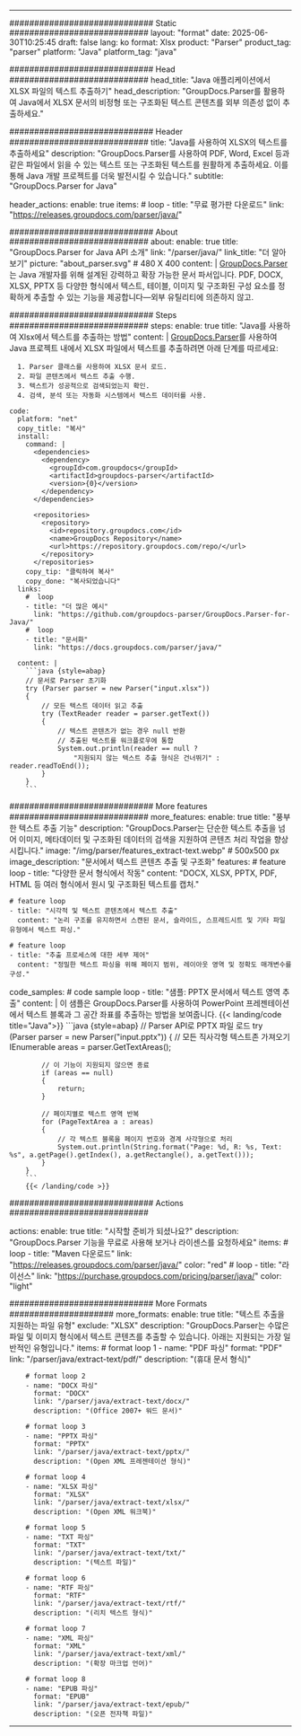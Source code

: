 


---
############################# Static ############################
layout: "format"
date:  2025-06-30T10:25:45
draft: false
lang: ko
format: Xlsx
product: "Parser"
product_tag: "parser"
platform: "Java"
platform_tag: "java"

############################# Head ############################
head_title: "Java 애플리케이션에서 XLSX 파일의 텍스트 추출하기"
head_description: "GroupDocs.Parser를 활용하여 Java에서 XLSX 문서의 비정형 또는 구조화된 텍스트 콘텐츠를 외부 의존성 없이 추출하세요."

############################# Header ############################
title: "Java를 사용하여 XLSX의 텍스트를 추출하세요" 
description: "GroupDocs.Parser를 사용하여 PDF, Word, Excel 등과 같은 파일에서 읽을 수 있는 텍스트 또는 구조화된 텍스트를 원활하게 추출하세요. 이를 통해 Java 개발 프로젝트를 더욱 발전시킬 수 있습니다."
subtitle: "GroupDocs.Parser for Java" 

header_actions:
  enable: true
  items:
    #  loop
    - title: "무료 평가판 다운로드"
      link: "https://releases.groupdocs.com/parser/java/"
      
############################# About ############################
about:
    enable: true
    title: "GroupDocs.Parser for Java API 소개"
    link: "/parser/java/"
    link_title: "더 알아보기"
    picture: "about_parser.svg" # 480 X 400
    content: |
       [GroupDocs.Parser](/parser/java/)는 Java 개발자를 위해 설계된 강력하고 확장 가능한 문서 파서입니다. PDF, DOCX, XLSX, PPTX 등 다양한 형식에서 텍스트, 테이블, 이미지 및 구조화된 구성 요소를 정확하게 추출할 수 있는 기능을 제공합니다—외부 유틸리티에 의존하지 않고.

############################# Steps ############################
steps:
    enable: true
    title: "Java를 사용하여 Xlsx에서 텍스트를 추출하는 방법"
    content: |
      [GroupDocs.Parser](/parser/java/)를 사용하여 Java 프로젝트 내에서 XLSX 파일에서 텍스트를 추출하려면 아래 단계를 따르세요:
      
      1. Parser 클래스를 사용하여 XLSX 문서 로드.
      2. 파일 콘텐츠에서 텍스트 추출 수행.
      3. 텍스트가 성공적으로 검색되었는지 확인.
      4. 검색, 분석 또는 자동화 시스템에서 텍스트 데이터를 사용.
   
    code:
      platform: "net"
      copy_title: "복사"
      install:
        command: |
          <dependencies>
            <dependency>
              <groupId>com.groupdocs</groupId>
              <artifactId>groupdocs-parser</artifactId>
              <version>{0}</version>
            </dependency>
          </dependencies>

          <repositories>
            <repository>
              <id>repository.groupdocs.com</id>
              <name>GroupDocs Repository</name>
              <url>https://repository.groupdocs.com/repo/</url>
            </repository>
          </repositories>
        copy_tip: "클릭하여 복사"
        copy_done: "복사되었습니다"
      links:
        #  loop
        - title: "더 많은 예시"
          link: "https://github.com/groupdocs-parser/GroupDocs.Parser-for-Java/"
        #  loop
        - title: "문서화"
          link: "https://docs.groupdocs.com/parser/java/"
          
      content: |
        ```java {style=abap}
        // 문서로 Parser 초기화
        try (Parser parser = new Parser("input.xlsx"))
        {
            // 모든 텍스트 데이터 읽고 추출
            try (TextReader reader = parser.getText())
            {
                // 텍스트 콘텐츠가 없는 경우 null 반환
                // 추출된 텍스트를 워크플로우에 통합
                System.out.println(reader == null ? 
                    "지원되지 않는 텍스트 추출 형식은 건너뛰기" : reader.readToEnd());
            }
        }
        ```            

############################# More features ############################
more_features:
  enable: true
  title: "풍부한 텍스트 추출 기능"
  description: "GroupDocs.Parser는 단순한 텍스트 추출을 넘어 이미지, 메타데이터 및 구조화된 데이터의 검색을 지원하여 콘텐츠 처리 작업을 향상시킵니다."
  image: "/img/parser/features_extract-text.webp" # 500x500 px
  image_description: "문서에서 텍스트 콘텐츠 추출 및 구조화"
  features:
    # feature loop
    - title: "다양한 문서 형식에서 작동"
      content: "DOCX, XLSX, PPTX, PDF, HTML 등 여러 형식에서 원시 및 구조화된 텍스트를 캡처."

    # feature loop
    - title: "시각적 및 텍스트 콘텐츠에서 텍스트 추출"
      content: "논리 구조를 유지하면서 스캔된 문서, 슬라이드, 스프레드시트 및 기타 파일 유형에서 텍스트 파싱."

    # feature loop
    - title: "추출 프로세스에 대한 세부 제어"
      content: "정밀한 텍스트 파싱을 위해 페이지 범위, 레이아웃 영역 및 정확도 매개변수를 구성."
      
  code_samples:
    # code sample loop
    - title: "샘플: PPTX 문서에서 텍스트 영역 추출"
      content: |
        이 샘플은 GroupDocs.Parser를 사용하여 PowerPoint 프레젠테이션에서 텍스트 블록과 그 공간 좌표를 추출하는 방법을 보여줍니다.
        {{< landing/code title="Java">}}
        ```java {style=abap}
        //  Parser API로 PPTX 파일 로드
        try (Parser parser = new Parser("input.pptx"))
        {
            // 모든 직사각형 텍스트존 가져오기
            IEnumerable<PageTextArea> areas = parser.GetTextAreas();

            // 이 기능이 지원되지 않으면 종료
            if (areas == null)
            {
                return;
            }

            // 페이지별로 텍스트 영역 반복
            for (PageTextArea a : areas)
            {
                // 각 텍스트 블록을 페이지 번호와 경계 사각형으로 처리
                System.out.println(String.format("Page: %d, R: %s, Text: %s", a.getPage().getIndex(), a.getRectangle(), a.getText()));
            }
        }
        ```
        {{< /landing/code >}}


############################# Actions ############################

actions:
  enable: true
  title: "시작할 준비가 되셨나요?"
  description: "GroupDocs.Parser 기능을 무료로 사용해 보거나 라이센스를 요청하세요"
  items:
    #  loop
    - title: "Maven 다운로드"
      link: "https://releases.groupdocs.com/parser/java/"
      color: "red"
        #  loop
    - title: "라이선스"
      link: "https://purchase.groupdocs.com/pricing/parser/java/"
      color: "light"


############################# More Formats #####################
more_formats:
    enable: true
    title: "텍스트 추출을 지원하는 파일 유형"
    exclude: "XLSX"
    description: "GroupDocs.Parser는 수많은 파일 및 이미지 형식에서 텍스트 콘텐츠를 추출할 수 있습니다. 아래는 지원되는 가장 일반적인 유형입니다."
    items: 
        # format loop 1
        - name: "PDF 파싱"
          format: "PDF"
          link: "/parser/java/extract-text/pdf/"
          description: "(휴대 문서 형식)"
          
        # format loop 2
        - name: "DOCX 파싱"
          format: "DOCX"
          link: "/parser/java/extract-text/docx/"
          description: "(Office 2007+ 워드 문서)"
          
        # format loop 3
        - name: "PPTX 파싱"
          format: "PPTX"
          link: "/parser/java/extract-text/pptx/"
          description: "(Open XML 프레젠테이션 형식)"
          
        # format loop 4
        - name: "XLSX 파싱"
          format: "XLSX"
          link: "/parser/java/extract-text/xlsx/"
          description: "(Open XML 워크북)"
          
        # format loop 5
        - name: "TXT 파싱"
          format: "TXT"
          link: "/parser/java/extract-text/txt/"
          description: "(텍스트 파일)"
          
        # format loop 6
        - name: "RTF 파싱"
          format: "RTF"
          link: "/parser/java/extract-text/rtf/"
          description: "(리치 텍스트 형식)"
          
        # format loop 7
        - name: "XML 파싱"
          format: "XML"
          link: "/parser/java/extract-text/xml/"
          description: "(확장 마크업 언어)"
          
        # format loop 8
        - name: "EPUB 파싱"
          format: "EPUB"
          link: "/parser/java/extract-text/epub/"
          description: "(오픈 전자책 파일)"
         
          

---